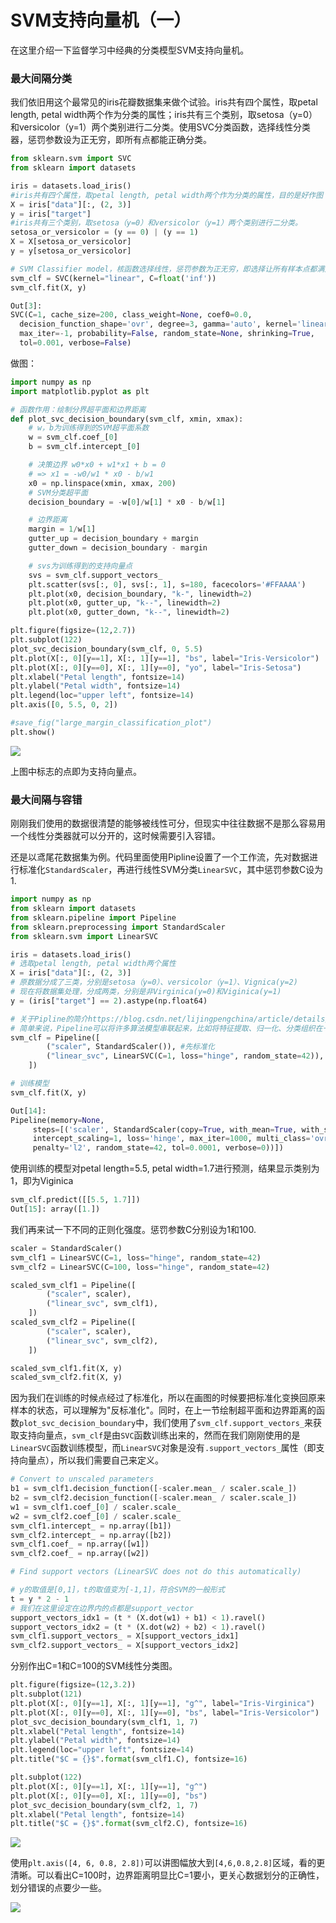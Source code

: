 # SVM支持向量机（一）

在这里介绍一下监督学习中经典的分类模型SVM支持向量机。

### 最大间隔分类

我们依旧用这个最常见的iris花瓣数据集来做个试验。iris共有四个属性，取petal length, petal width两个作为分类的属性；iris共有三个类别，取setosa（y=0）和versicolor（y=1）两个类别进行二分类。使用SVC分类函数，选择线性分类器，惩罚参数设为正无穷，即所有点都能正确分类。

```python
from sklearn.svm import SVC
from sklearn import datasets

iris = datasets.load_iris()
#iris共有四个属性，取petal length, petal width两个作为分类的属性，目的是好作图
X = iris["data"][:, (2, 3)]
y = iris["target"]
#iris共有三个类别，取setosa（y=0）和versicolor（y=1）两个类别进行二分类。
setosa_or_versicolor = (y == 0) | (y == 1)
X = X[setosa_or_versicolor]
y = y[setosa_or_versicolor]

# SVM Classifier model，核函数选择线性，惩罚参数为正无穷，即选择让所有样本点都满足条件
svm_clf = SVC(kernel="linear", C=float('inf'))
svm_clf.fit(X, y)

Out[3]: 
SVC(C=1, cache_size=200, class_weight=None, coef0=0.0,
  decision_function_shape='ovr', degree=3, gamma='auto', kernel='linear',
  max_iter=-1, probability=False, random_state=None, shrinking=True,
  tol=0.001, verbose=False)
```

做图：

```python
import numpy as np
import matplotlib.pyplot as plt

# 函数作用：绘制分界超平面和边界距离
def plot_svc_decision_boundary(svm_clf, xmin, xmax):
    # w，b为训练得到的SVM超平面系数
    w = svm_clf.coef_[0]
    b = svm_clf.intercept_[0]

    # 决策边界 w0*x0 + w1*x1 + b = 0
    # => x1 = -w0/w1 * x0 - b/w1
    x0 = np.linspace(xmin, xmax, 200)
    # SVM分类超平面
    decision_boundary = -w[0]/w[1] * x0 - b/w[1]

    # 边界距离
    margin = 1/w[1]
    gutter_up = decision_boundary + margin
    gutter_down = decision_boundary - margin

    # svs为训练得到的支持向量点
    svs = svm_clf.support_vectors_
    plt.scatter(svs[:, 0], svs[:, 1], s=180, facecolors='#FFAAAA')
    plt.plot(x0, decision_boundary, "k-", linewidth=2)
    plt.plot(x0, gutter_up, "k--", linewidth=2)
    plt.plot(x0, gutter_down, "k--", linewidth=2)

plt.figure(figsize=(12,2.7))
plt.subplot(122)
plot_svc_decision_boundary(svm_clf, 0, 5.5)
plt.plot(X[:, 0][y==1], X[:, 1][y==1], "bs", label="Iris-Versicolor")
plt.plot(X[:, 0][y==0], X[:, 1][y==0], "yo", label="Iris-Setosa")
plt.xlabel("Petal length", fontsize=14)
plt.ylabel("Petal width", fontsize=14)
plt.legend(loc="upper left", fontsize=14)
plt.axis([0, 5.5, 0, 2])

#save_fig("large_margin_classification_plot")
plt.show()
```

![](C:\ML-Excercise\pictures\SVM\1.png)

上图中标志的点即为支持向量点。

### 最大间隔与容错

刚刚我们使用的数据很清楚的能够被线性可分，但现实中往往数据不是那么容易用一个线性分类器就可以分开的，这时候需要引入容错。

还是以鸢尾花数据集为例。代码里面使用Pipline设置了一个工作流，先对数据进行标准化`StandardScaler`，再进行线性SVM分类`LinearSVC`，其中惩罚参数C设为1.

```python
import numpy as np
from sklearn import datasets
from sklearn.pipeline import Pipeline
from sklearn.preprocessing import StandardScaler
from sklearn.svm import LinearSVC

iris = datasets.load_iris()
# 选取petal length, petal width两个属性
X = iris["data"][:, (2, 3)]  
# 原数据分成了三类，分别是setosa（y=0）、versicolor（y=1）、Vignica(y=2)
# 现在将数据集处理，分成两类，分别是非Virginica(y=0)和Viginica(y=1)
y = (iris["target"] == 2).astype(np.float64)  

# 关于Pipline的简介https://blog.csdn.net/lijingpengchina/article/details/52296650
# 简单来说，Pipeline可以将许多算法模型串联起来，比如将特征提取、归一化、分类组织在一起形成一个典型的机器学习问题工作流
svm_clf = Pipeline([
        ("scaler", StandardScaler()), #先标准化
        ("linear_svc", LinearSVC(C=1, loss="hinge", random_state=42)), #后进行SVC线性分类，设置损失参数C=1
    ])

# 训练模型
svm_clf.fit(X, y)

Out[14]: 
Pipeline(memory=None,
     steps=[('scaler', StandardScaler(copy=True, with_mean=True, with_std=True)), ('linear_svc', LinearSVC(C=1, class_weight=None, dual=True, fit_intercept=True,
     intercept_scaling=1, loss='hinge', max_iter=1000, multi_class='ovr',
     penalty='l2', random_state=42, tol=0.0001, verbose=0))])
```

使用训练的模型对petal length=5.5, petal width=1.7进行预测，结果显示类别为1，即为Viginica

```python
svm_clf.predict([[5.5, 1.7]])
Out[15]: array([1.])
```

我们再来试一下不同的正则化强度。惩罚参数C分别设为1和100.

```python
scaler = StandardScaler()
svm_clf1 = LinearSVC(C=1, loss="hinge", random_state=42)
svm_clf2 = LinearSVC(C=100, loss="hinge", random_state=42)

scaled_svm_clf1 = Pipeline([
        ("scaler", scaler),
        ("linear_svc", svm_clf1),
    ])
scaled_svm_clf2 = Pipeline([
        ("scaler", scaler),
        ("linear_svc", svm_clf2),
    ])

scaled_svm_clf1.fit(X, y)
scaled_svm_clf2.fit(X, y)
```

因为我们在训练的时候点经过了标准化，所以在画图的时候要把标准化变换回原来样本的状态，可以理解为"反标准化"。同时，在上一节绘制超平面和边界距离的函数`plot_svc_decision_boundary`中，我们使用了`svm_clf.support_vectors_`来获取支持向量点，`svm_clf`是由`SVC`函数训练出来的，然而在我们刚刚使用的是`LinearSVC`函数训练模型，而`LinearSVC`对象是没有`.support_vectors_`属性（即支持向量点），所以我们需要自己来定义。

```python
# Convert to unscaled parameters
b1 = svm_clf1.decision_function([-scaler.mean_ / scaler.scale_])
b2 = svm_clf2.decision_function([-scaler.mean_ / scaler.scale_])
w1 = svm_clf1.coef_[0] / scaler.scale_
w2 = svm_clf2.coef_[0] / scaler.scale_
svm_clf1.intercept_ = np.array([b1])
svm_clf2.intercept_ = np.array([b2])
svm_clf1.coef_ = np.array([w1])
svm_clf2.coef_ = np.array([w2])

# Find support vectors (LinearSVC does not do this automatically)

# y的取值是[0,1]，t的取值变为[-1,1]，符合SVM的一般形式
t = y * 2 - 1
# 我们在这里设定在边界内的点都是support_vector
support_vectors_idx1 = (t * (X.dot(w1) + b1) < 1).ravel()
support_vectors_idx2 = (t * (X.dot(w2) + b2) < 1).ravel()
svm_clf1.support_vectors_ = X[support_vectors_idx1]
svm_clf2.support_vectors_ = X[support_vectors_idx2]
```

分别作出C=1和C=100的SVM线性分类图。

```python
plt.figure(figsize=(12,3.2))
plt.subplot(121)
plt.plot(X[:, 0][y==1], X[:, 1][y==1], "g^", label="Iris-Virginica")
plt.plot(X[:, 0][y==0], X[:, 1][y==0], "bs", label="Iris-Versicolor")
plot_svc_decision_boundary(svm_clf1, 1, 7)
plt.xlabel("Petal length", fontsize=14)
plt.ylabel("Petal width", fontsize=14)
plt.legend(loc="upper left", fontsize=14)
plt.title("$C = {}$".format(svm_clf1.C), fontsize=16)

plt.subplot(122)
plt.plot(X[:, 0][y==1], X[:, 1][y==1], "g^")
plt.plot(X[:, 0][y==0], X[:, 1][y==0], "bs")
plot_svc_decision_boundary(svm_clf2, 1, 7)
plt.xlabel("Petal length", fontsize=14)
plt.title("$C = {}$".format(svm_clf2.C), fontsize=16)

```

![](C:\ML-Excercise\pictures\SVM\2.png)

使用`plt.axis([4, 6, 0.8, 2.8])`可以讲图幅放大到`[4,6,0.8,2.8]`区域，看的更清晰。可以看出C=100时，边界距离明显比C=1要小，更关心数据划分的正确性，划分错误的点要少一些。

![](C:\ML-Excercise\pictures\SVM\3.png)

